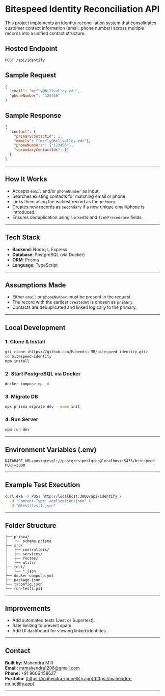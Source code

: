 # Bitespeed Identity Reconciliation API

This project implements an identity reconciliation system that consolidates customer contact information (email, phone number) across multiple records into a unified contact structure.

## Hosted Endpoint

```
POST /api/identify
```

## Sample Request

```json
{
  "email": "mcfly@hillvalley.edu",
  "phoneNumber": "123456"
}
```

## Sample Response

```json
{
  "contact": {
    "primaryContactId": 1,
    "emails": ["mcfly@hillvalley.edu"],
    "phoneNumbers": ["123456"],
    "secondaryContactIds": []
  }
}
```

---

## How It Works

* Accepts `email` and/or `phoneNumber` as input.
* Searches existing contacts for matching email or phone.
* Links them using the earliest record as the `primary`.
* Creates new records as `secondary` if a new unique email/phone is introduced.
* Ensures deduplication using `linkedId` and `linkPrecedence` fields.

---

## Tech Stack

* **Backend**: Node.js, Express
* **Database**: PostgreSQL (via Docker)
* **ORM**: Prisma
* **Language**: TypeScript

---

## Assumptions Made

* Either `email` or `phoneNumber` must be present in the request.
* The record with the earliest `createdAt` is chosen as `primary`.
* Contacts are deduplicated and linked logically to the primary.

---

## Local Development

### 1. Clone & Install

```bash
git clone <https://github.com/Mahendra-MR/bitespeed-identity.git>
cd bitespeed-identity
npm install
```

### 2. Start PostgreSQL via Docker

```bash
docker-compose up -d
```

### 3. Migrate DB

```bash
npx prisma migrate dev --name init
```

### 4. Run Server

```bash
npm run dev
```

---

## Environment Variables (.env)

```env
DATABASE_URL=postgresql://postgres:postgres@localhost:5433/bitespeed
PORT=3000
```

---

## Example Test Execution

```bash
curl.exe -X POST http://localhost:3000/api/identify \
  -H "Content-Type: application/json" \
  -d "@test/test1.json"
```

---

## Folder Structure

```
├── prisma/
│   └── schema.prisma
├── src/
│   ├── controllers/
│   ├── services/
│   ├── routes/
│   ├── utils/
├── test/
│   └── *.json
├── docker-compose.yml
├── package.json
└── tsconfig.json
└── run-tests.ps1
```

---

## Improvements

* Add automated tests (Jest or Supertest).
* Rate limiting to prevent spam.
* Add UI dashboard for viewing linked identities.

---

## Contact

**Built by:** Mahendra M R  
**Email:** [mrmahendra1206@gmail.com](mailto:mrmahendra1206@gmail.com)  
**Phone:** +91 9606458627  
**Portfolio:** [https://mahendra-mr.netlify.app](https://mahendra-mr.netlify.app)

---
